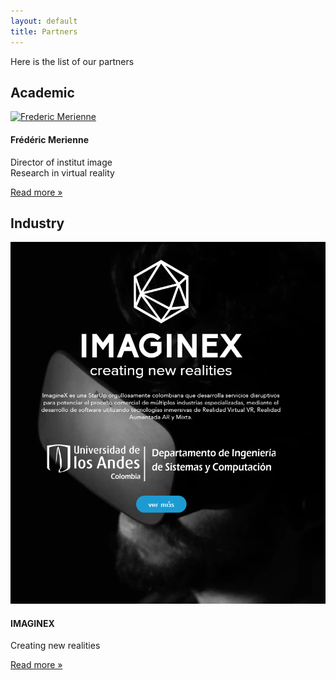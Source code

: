 ```yaml
---
layout: default
title: Partners
---
```

Here is the list of our partners

## Academic

<div class="col-lg-4 mb-4">
</div>

<div class="col-lg-4 mb-4">
		<div class="card">
		    <div class="card-body">
		            <a href="https://www.linkedin.com/in/fr%C3%A9d%C3%A9ric-merienne-45158614/es-es" target ="#blank">
		                <img class="img-fluid mb-3" src="http://institutimage.ensam.eu/medias/photo/frederic-merienne_1418637891333-jpg" width = "300" height = "337" alt="Frederic Merienne">
		            </a>
		                    <h4 class="card-title">
		                Frédéric Merienne
		            </h4>
		            <p class="card-text">Director of institut image <br> Research in virtual reality</p>
		            <a href="https://www.linkedin.com/in/fr%C3%A9d%C3%A9ric-merienne-45158614/es-es" target ="#blank"> Read more »</a>
		        </div>
		    <div class="card-footer d-flex flex-row flex-wrap justify-content-center">
		     </div>
  		</div>
</div>

<div class="col-lg-4 mb-4">
</div>

## Industry
<div class="col-lg-4 mb-4">
</div>

<div class="col-lg-4 mb-4">
	<div class="card">
		    <div class="card-body">
		            <a href="http://imagine-x.co/" target ="#blank">
		                <img class="img-fluid mb-3" src="./img/imaginex.PNG" alt="Frederic Merienne">
		            </a>
		                    <h4 class="card-title">
		                IMAGINEX
		            </h4>
		            <p class="card-text">Creating new realities</p>
		            <a href="http://imagine-x.co/" target ="#blank"> Read more »</a>
		        </div>
		    <div class="card-footer d-flex flex-row flex-wrap justify-content-center">
		     </div>
  		</div>
		
</div>

<div class="col-lg-4 mb-4">
</div>
